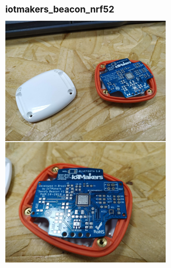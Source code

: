 # iotmakers_beacon_nrf52

![Beacon NRF52](IMG_20190517_165355.jpg)
![Beacon NRF52](IMG_20190517_165414.jpg)
